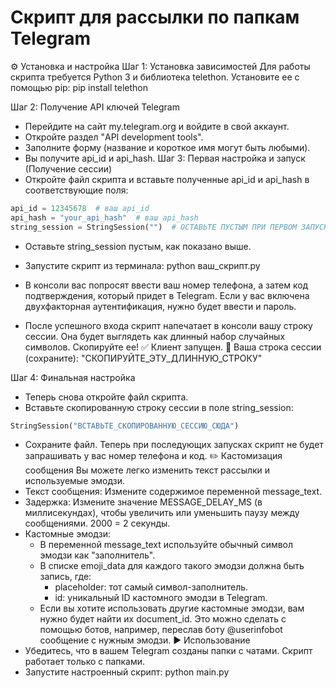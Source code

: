 # Скрипт для рассылки по папкам Telegram
 
⚙️ Установка и настройка
Шаг 1: Установка зависимостей
Для работы скрипта требуется Python 3 и библиотека telethon. Установите ее с помощью pip:
pip install telethon

Шаг 2: Получение API ключей Telegram
 * Перейдите на сайт my.telegram.org и войдите в свой аккаунт.
 * Откройте раздел "API development tools".
 * Заполните форму (название и короткое имя могут быть любыми).
 * Вы получите api_id и api_hash.
Шаг 3: Первая настройка и запуск (Получение сессии)
 * Откройте файл скрипта и вставьте полученные api_id и api_hash в соответствующие поля:
```python
api_id = 12345678  # ваш api_id
api_hash = "your_api_hash"  # ваш api_hash
string_session = StringSession("")  # ОСТАВЬТЕ ПУСТЫМ ПРИ ПЕРВОМ ЗАПУСКЕ
```

 * Оставьте string_session пустым, как показано выше.
 * Запустите скрипт из терминала:
   python ваш_скрипт.py

 * В консоли вас попросят ввести ваш номер телефона, а затем код подтверждения, который придет в Telegram. Если у вас включена двухфакторная аутентификация, нужно будет ввести и пароль.
 * После успешного входа скрипт напечатает в консоли вашу строку сессии. Она будет выглядеть как длинный набор случайных символов. Скопируйте ее!
   ✅ Клиент запущен.
🔑 Ваша строка сессии (сохраните):
"СКОПИРУЙТЕ_ЭТУ_ДЛИННУЮ_СТРОКУ"

Шаг 4: Финальная настройка
 * Теперь снова откройте файл скрипта.
 * Вставьте скопированную строку сессии в поле string_session:
```python
StringSession("ВСТАВЬТЕ_СКОПИРОВАННУЮ_СЕССИЮ_СЮДА")
```

 * Сохраните файл. Теперь при последующих запусках скрипт не будет запрашивать у вас номер телефона и код.
✏️ Кастомизация сообщения
Вы можете легко изменить текст рассылки и используемые эмодзи.
 * Текст сообщения: Измените содержимое переменной message_text.
 * Задержка: Измените значение MESSAGE_DELAY_MS (в миллисекундах), чтобы увеличить или уменьшить паузу между сообщениями. 2000 = 2 секунды.
 * Кастомные эмодзи:
   * В переменной message_text используйте обычный символ эмодзи как "заполнитель".
   * В списке emoji_data для каждого такого эмодзи должна быть запись, где:
     * placeholder: тот самый символ-заполнитель.
     * id: уникальный ID кастомного эмодзи в Telegram.
   * Если вы хотите использовать другие кастомные эмодзи, вам нужно будет найти их document_id. Это можно сделать с помощью ботов, например, переслав боту @userinfobot сообщение с нужным эмодзи.
▶️ Использование
 * Убедитесь, что в вашем Telegram созданы папки с чатами. Скрипт работает только с папками.
 * Запустите настроенный скрипт:
   python main.py
